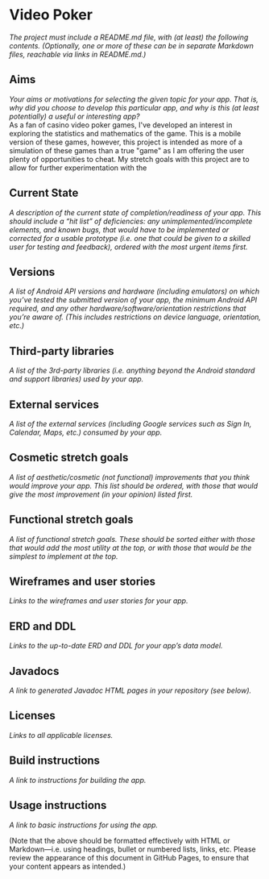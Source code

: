 # Video Poker
*The project must include a README.md file, with (at least) the following contents. (Optionally, one or more of these can be in separate Markdown files, reachable via links in README.md.)*

## Aims
*Your aims or motivations for selecting the given topic for your app. That is, why did you choose to develop this particular app, and why is this (at least potentially) a useful or interesting app?* <br />
As a fan of casino video poker games, I've developed an interest in exploring the statistics and mathematics of the game. This is a mobile version of these games, however, this project is intended as more of a simulation of these games than a true "game" as I am offering the user plenty of opportunities to cheat. My stretch goals with this project are to allow for further experimentation with the 

## Current State
*A description of the current state of completion/readiness of your app. This should include a “hit list” of deficiencies: any unimplemented/incomplete elements, and known bugs, that would have to be implemented or corrected for a usable prototype (i.e. one that could be given to a skilled user for testing and feedback), ordered with the most urgent items first.*

## Versions
*A list of Android API versions and hardware (including emulators) on which you’ve tested the submitted version of your app, the minimum Android API required, and any other hardware/software/orientation restrictions that you’re aware of. (This includes restrictions on device language, orientation, etc.)*

## Third-party libraries
*A list of the 3rd-party libraries (i.e. anything beyond the Android standard and support libraries) used by your app.*

## External services
*A list of the external services (including Google services such as Sign In, Calendar, Maps, etc.) consumed by your app.*

## Cosmetic stretch goals
*A list of aesthetic/cosmetic (not functional) improvements that you think would improve your app. This list should be ordered, with those that would give the most improvement (in your opinion) listed first.*

## Functional stretch goals
*A list of functional stretch goals. These should be sorted either with those that would add the most utility at the top, or with those that would be the simplest to implement at the top.*

## Wireframes and user stories
*Links to the wireframes and user stories for your app.*

## ERD and DDL
*Links to the up-to-date ERD and DDL for your app’s data model.*

## Javadocs
*A link to generated Javadoc HTML pages in your repository (see below).*

## Licenses
*Links to all applicable licenses.*

## Build instructions
*A link to instructions for building the app.*

## Usage instructions
*A link to basic instructions for using the app.*

(Note that the above should be formatted effectively with HTML or Markdown—i.e. using headings, bullet or numbered lists, links, etc. Please review the appearance of this document in GitHub Pages, to ensure that your content appears as intended.)
